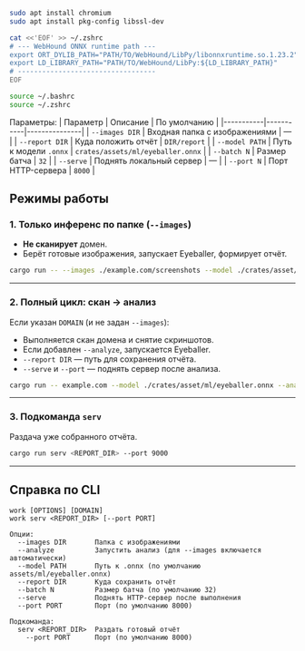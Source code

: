 ```bash
sudo apt install chromium
sudo apt install pkg-config libssl-dev
```

```bash
cat <<'EOF' >> ~/.zshrc
# --- WebHound ONNX runtime path ---
export ORT_DYLIB_PATH="PATH/TO/WebHound/LibPy/libonnxruntime.so.1.23.2"
export LD_LIBRARY_PATH="PATH/TO/WebHound/LibPy:${LD_LIBRARY_PATH}"
# ----------------------------------
EOF
```

```bash
source ~/.bashrc
source ~/.zshrc
```

Параметры:
| Параметр | Описание | По умолчанию |
|-----------|-----------|---------------|
| `--images DIR` | Входная папка с изображениями | — |
| `--report DIR` | Куда положить отчёт | `DIR/report` |
| `--model PATH` | Путь к модели `.onnx` | `crates/assets/ml/eyeballer.onnx` |
| `--batch N` | Размер батча | `32` |
| `--serve` | Поднять локальный сервер | — |
| `--port N` | Порт HTTP-сервера | `8000` |

## Режимы работы

### 1. Только инференс по папке (`--images`)

- **Не сканирует** домен.
- Берёт готовые изображения, запускает Eyeballer, формирует отчёт.

```bash
cargo run -- --images ./example.com/screenshots --model ./crates/asset/ml/eyeballer.onnx  --serve --port 9000
```

---

### 2. Полный цикл: скан → анализ

Если указан `DOMAIN` (и не задан `--images`):

- Выполняется скан домена и снятие скриншотов.
- Если добавлен `--analyze`, запускается Eyeballer.
- `--report DIR` — путь для сохранения отчёта.
- `--serve` и `--port` — поднять сервер после анализа.

```bash
cargo run -- example.com --model ./crates/asset/ml/eyeballer.onnx --analyze --serve --port 9000
```

---

### 3. Подкоманда `serv`

Раздача уже собранного отчёта.

```bash
cargo run serv <REPORT_DIR> --port 9000
```

---

## Справка по CLI

```
work [OPTIONS] [DOMAIN]
work serv <REPORT_DIR> [--port PORT]

Опции:
  --images DIR       Папка с изображениями
  --analyze          Запустить анализ (для --images включается автоматически)
  --model PATH       Путь к .onnx (по умолчанию assets/ml/eyeballer.onnx)
  --report DIR       Куда сохранить отчёт
  --batch N          Размер батча (по умолчанию 32)
  --serve            Поднять HTTP-сервер после выполнения
  --port PORT        Порт (по умолчанию 8000)

Подкоманда:
  serv <REPORT_DIR>  Раздать готовый отчёт
    --port PORT      Порт (по умолчанию 8000)
```
